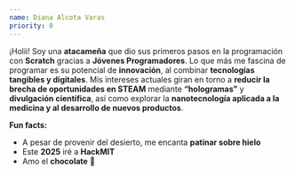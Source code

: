 ```yaml
---
name: Diana Alcota Varas
priority: 0
---
```


¡Holii! Soy una **atacameña** que dio sus primeros pasos en la programación con **Scratch** gracias a **Jóvenes Programadores**. Lo que más me fascina de programar es su potencial de **innovación**, al combinar **tecnologías tangibles y digitales**. Mis intereses actuales giran en torno a **reducir la brecha de oportunidades en STEAM** mediante **“hologramas”** y **divulgación científica**, así como explorar la **nanotecnología aplicada a la medicina y al desarrollo de nuevos productos**.

**Fun facts:**

- A pesar de provenir del desierto, me encanta **patinar sobre hielo**
- Este **2025** iré a **HackMIT**
- Amo el **chocolate** 🍫
